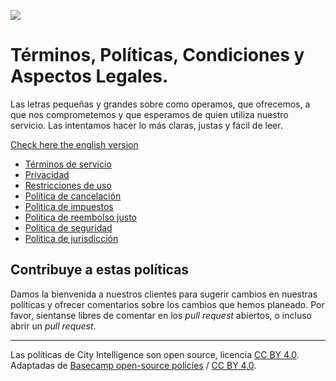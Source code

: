 ![](https://lac.city/static/static/images/CI_LOGOTIPO_1.png)

# Términos, Políticas, Condiciones y Aspectos Legales.

Las letras pequeñas y grandes sobre como operamos, que ofrecemos, a que nos comprometemos y que esperamos de quien utiliza nuestro servicio. Las intentamos hacer lo más claras, justas y fácil de leer.

[Check here the english version]()

+ [Términos de servicio](terminos/index.md)
+ [Privacidad](privacidad/index.md)
+ [Restricciones de uso](restricciones/index.md)
+ [Política de cancelación](cancelacion/index.md)
+ [Politica de impuestos](impuestos/index.md)
+ [Politica de reembolso justo](reembolso/index.md)
+ [Politica de seguridad](seguridad/index.md)
+ [Politica de jurisdicción](jurisdiccion/index.md)

## Contribuye a estas políticas

Damos la bienvenida a nuestros clientes para sugerir cambios en nuestras políticas y ofrecer comentarios sobre los cambios que hemos planeado. Por favor, sientanse libres de comentar en los *pull request* abiertos, o incluso abrir un *pull request*.

---
Las políticas de City Intelligence son open source, licencia [CC BY 4.0](https://creativecommons.org/licenses/by/4.0/). Adaptadas de [Basecamp open-source policies](https://github.com/basecamp/policies) / [CC BY 4.0](https://creativecommons.org/licenses/by/4.0/).